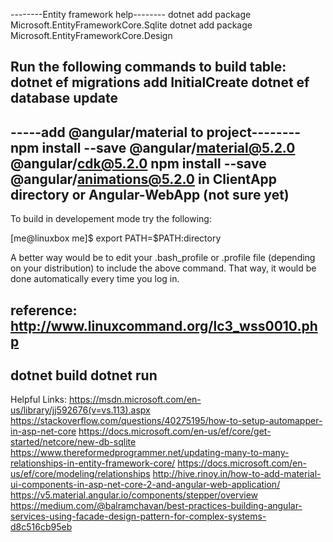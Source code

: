 --------Entity framework help--------
dotnet add package Microsoft.EntityFrameworkCore.Sqlite
dotnet add package Microsoft.EntityFrameworkCore.Design

Run the following commands to build table:
dotnet ef migrations add InitialCreate
dotnet ef database update
---------------------------------------

-----add @angular/material to project--------
npm install --save @angular/material@5.2.0  @angular/cdk@5.2.0
npm install --save @angular/animations@5.2.0
 in ClientApp directory or Angular-WebApp (not sure yet)
------------------------------------------------------------------
To build in developement mode try the following:

[me@linuxbox me]$ export PATH=$PATH:directory

A better way would be to edit your .bash_profile or .profile file (depending on your distribution) to include the above command. That way, it would be done automatically every time you log in.

reference:
http://www.linuxcommand.org/lc3_wss0010.php
------------------------------------------------------------------
 dotnet build
 dotnet run
 --------------------------------------------

Helpful Links:
https://msdn.microsoft.com/en-us/library/jj592676(v=vs.113).aspx
https://stackoverflow.com/questions/40275195/how-to-setup-automapper-in-asp-net-core
https://docs.microsoft.com/en-us/ef/core/get-started/netcore/new-db-sqlite
https://www.thereformedprogrammer.net/updating-many-to-many-relationships-in-entity-framework-core/
https://docs.microsoft.com/en-us/ef/core/modeling/relationships
http://hive.rinoy.in/how-to-add-material-ui-components-in-asp-net-core-2-and-angular-web-application/
https://v5.material.angular.io/components/stepper/overview
https://medium.com/@balramchavan/best-practices-building-angular-services-using-facade-design-pattern-for-complex-systems-d8c516cb95eb
